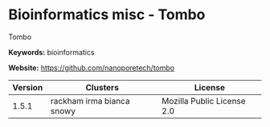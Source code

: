 # Bioinformatics misc - Tombo

Tombo

**Keywords:** bioinformatics

**Website:** <https://github.com/nanoporetech/tombo>

| Version | Clusters | License |
| ------- | -------- | ------- |
| 1.5.1 | rackham irma bianca snowy | Mozilla Public License 2.0 |
